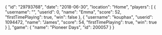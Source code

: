 {
  "id": "29793768",
  "date": "2018-06-30",
  "location": "Home",
  "players": [
    {
      "username": "",
      "userid": 0,
      "name": "Emma",
      "score": 52,
      "firstTimePlaying": true,
      "win": false
    },
    {
      "username": "kouphax",
      "userid": 1094472,
      "name": "James",
      "score": 54,
      "firstTimePlaying": true,
      "win": true
    }
  ],
  "game": {
    "name": "Pioneer Days",
    "id": 200057
  }
}
